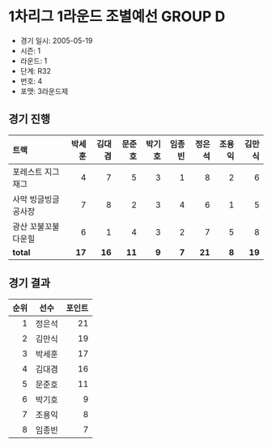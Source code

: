 # 1차리그 1라운드 조별예선 GROUP D

- 경기 일시: 2005-05-19
- 시즌: 1
- 라운드: 1
- 단계: R32
- 번호: 4
- 포맷: 3라운드제





## 경기 진행

| 트랙 | 박세훈 | 김대겸 | 문준호 | 박기호 | 임종빈 | 정은석 | 조용익 | 김만식 |
|:---|---:|---:|---:|---:|---:|---:|---:|---:|
| 포레스트 지그재그 | 4 | 7 | 5 | 3 | 1 | 8 | 2 | 6 |
| 사막 빙글빙글 공사장 | 7 | 8 | 2 | 3 | 4 | 6 | 1 | 5 |
| 광산 꼬불꼬불 다운힐 | 6 | 1 | 4 | 3 | 2 | 7 | 5 | 8 |
| __total__ | __17__ | __16__ | __11__ | __9__ | __7__ | __21__ | __8__ | __19__ |




## 경기 결과

| 순위 | 선수 | 포인트 |
|---:|:---:|---:|
| 1 | 정은석 | 21 |
| 2 | 김만식 | 19 |
| 3 | 박세훈 | 17 |
| 4 | 김대겸 | 16 |
| 5 | 문준호 | 11 |
| 6 | 박기호 | 9 |
| 7 | 조용익 | 8 |
| 8 | 임종빈 | 7 |

